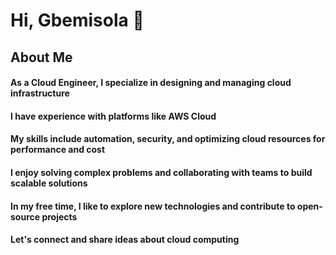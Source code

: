 # Hi, Gbemisola 👋

## About Me

#### As a Cloud Engineer, I specialize in designing and managing cloud infrastructure
#### I have experience with platforms like AWS Cloud
#### My skills include automation, security, and optimizing cloud resources for performance and cost
#### I enjoy solving complex problems and collaborating with teams to build scalable solutions
#### In my free time, I like to explore new technologies and contribute to open-source projects 
#### Let's connect and share ideas about cloud computing

<!--
**Gbemisola-Fad/Gbemisola-Fad** is a ✨ _special_ ✨ repository because its `README.md` (this file) appears on your GitHub profile.

Here are some ideas to get you started:

- 🔭 I’m currently working on ...
- 🌱 I’m currently learning ...
- 👯 I’m looking to collaborate on ...
- 🤔 I’m looking for help with ...
- 💬 Ask me about ...
- 📫 How to reach me: ...
- 😄 Pronouns: ...
- ⚡ Fun fact: ...
-->

